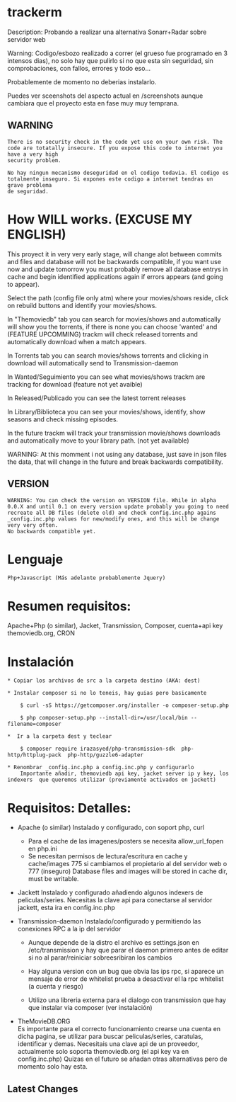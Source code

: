 # trackerm

Description: 
Probando a realizar una alternativa Sonarr+Radar sobre servidor web

Warning: Codigo/esbozo realizado a correr (el grueso fue programado  en 3 intensos dias), no solo hay que pulirlo si no que esta sin seguridad, 
sin comprobaciones, con fallos, errores y todo eso... 

Probablemente de momento no deberias instalarlo.

Puedes ver sceenshots del aspecto actual en /screenshots aunque cambiara que el proyecto esta en fase muy muy temprana.

## WARNING
    There is no security check in the code yet use on your own risk. The code are totatally insecure. If you expose this code to internet you have a very high
    security problem.

    No hay ningun mecanismo deseguridad en el codigo todavia. El codigo es totalmente inseguro. Si expones este codigo a internet tendras un grave problema
    de seguridad.

# How WILL works. (EXCUSE MY ENGLISH)

This proyect it in very very early stage, will change alot between commits and files and database will not be backwards compatible, if you want use
now and update tomorrow you must probably remove all database entrys in cache and begin identified applications again if errors appears (and going to appear).

Select the path (config file only atm) where your movies/shows reside, click on rebuild buttons and identify your movies/shows.

In "Themoviedb" tab you can search for movies/shows and  automatically will show you the torrents, if there is none you can choose 'wanted' and (FEATURE UPCOMMING) 
trackm will check released torrents and automatically download when a match appears. 

In Torrents tab you can search movies/shows torrents and clicking in download will automatically send to Transmission-daemon

In Wanted/Seguimiento you can see what movies/shows trackm are tracking for download (feature not yet avaible)

In Released/Publicado you can see the latest torrent releases

In Library/Biblioteca you can see your movies/shows, identify, show seasons and check missing episodes.

In the future trackm will track your transmission movie/shows downloads and automatically move to your library path. (not yet available)

WARNING: At this momment i not using any database, just save in json files the data, that will change in the future and break backwards compatibility.

## VERSION
    WARNING: You can check the version on VERSION file. While in alpha 0.0.X and until 0.1 on every version update probably you going to need 
    recreate all DB files (delete old) and check config.inc.php agains _config.inc.php values for new/modify ones, and this will be change very very often.
    No backwards compatible yet.

# Lenguaje
    Php+Javascript (Más adelante probablemente Jquery)

# Resumen requisitos:
Apache+Php (o similar), Jacket, Transmission, Composer, cuenta+api key themoviedb.org, CRON

# Instalación
    * Copiar los archivos de src a la carpeta destino (AKA: dest)

    * Instalar composer si no lo teneis, hay guias pero basicamente 

        $ curl -sS https://getcomposer.org/installer -o composer-setup.php

        $ php composer-setup.php --install-dir=/usr/local/bin --filename=composer

    *  Ir a la carpeta dest y teclear

        $ composer require irazasyed/php-transmission-sdk  php-http/httplug-pack  php-http/guzzle6-adapter

    * Renombrar _config.inc.php a config.inc.php y configurarlo
        Importante añadir, themoviedb api key, jacket server ip y key, los indexers  que queremos utilizar (previamente activados en jackett)
# Requisitos: Detalles:

* Apache (o similar)
    Instalado y configurado, con soport php, curl

    * Para el cache de las imagenes/posters se necesita allow_url_fopen en php.ini
    * Se necesitan permisos de lectura/escritura en cache y cache/images 775 si cambiamos el propietario al del servidor web o 777 (inseguro)
      Database files and images will be stored in cache dir, must be writable.
* Jackett
    Instalado y configurado añadiendo algunos indexers de peliculas/series.
    Necesitas la clave api para conectarse al servidor jackett, esta ira en config.inc.php

* Transmission-daemon
    Instalado/configurado y permitiendo las conexiones RPC a la ip del servidor

    * Aunque depende de la distro el archivo es settings.json en /etc/transmission y hay que parar el daemon primero antes de editar si no al parar/reiniciar sobreesribiran los cambios

    * Hay alguna version con un bug que obvia las ips rpc, si aparece un mensaje de error de whitelist prueba a desactivar el la rpc whitelist (a cuenta y riesgo)

    * Utilizo una libreria externa para el dialogo con transmission que hay que instalar via composer (ver instalación) 

* TheMovieDB.ORG    
    Es importante para el correcto funcionamiento crearse una cuenta en dicha pagina, se utilizar para buscar peliculas/series, caratulas, identificar y demas.
    Necesitais una clave api de un proveedor, actualmente solo soporta themoviedb.org (el api key va en config.inc.php)
    Quizas en el futuro se añadan otras alternativas pero de momento solo hay esta.

## Latest Changes
    